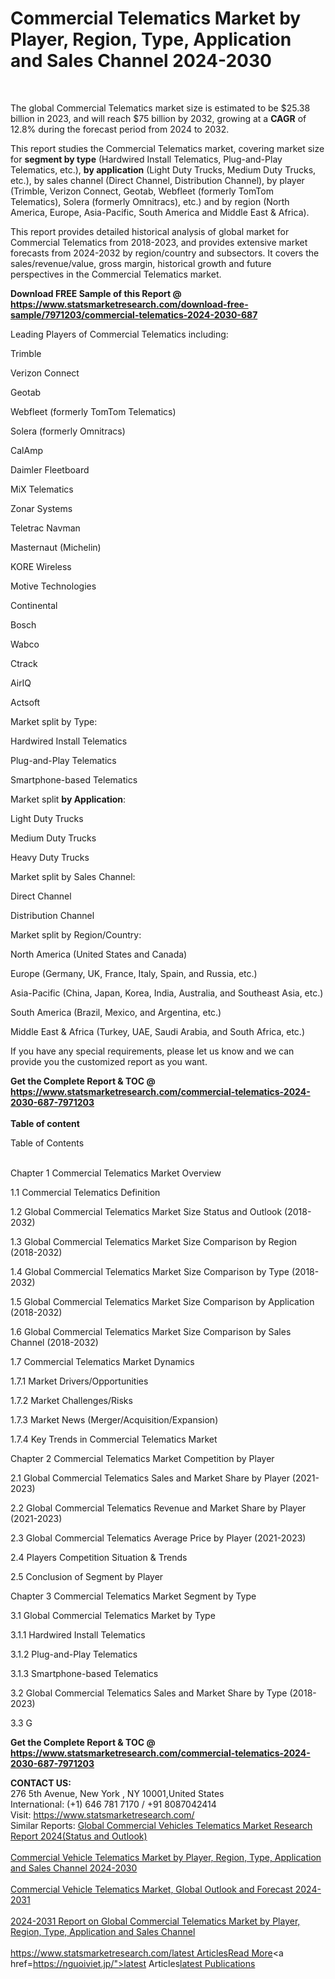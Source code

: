 <h1>Commercial Telematics Market by Player, Region, Type, Application and Sales Channel 2024-2030</h1><br/><p>The global Commercial Telematics market size is estimated to be $25.38 billion in 2023, and will reach $75 billion by 2032, growing at a <strong>CAGR</strong> of 12.8% during the forecast period from 2024 to 2032.</p><p>This report studies the Commercial Telematics market, covering market size for <strong>segment by type</strong> (Hardwired Install Telematics, Plug-and-Play Telematics, etc.), <strong>by application</strong> (Light Duty Trucks, Medium Duty Trucks, etc.), by sales channel (Direct Channel, Distribution Channel), by player (Trimble, Verizon Connect, Geotab, Webfleet (formerly TomTom Telematics), Solera (formerly Omnitracs), etc.) and by region (North America, Europe, Asia-Pacific, South America and Middle East & Africa).</p><p>This report provides detailed historical analysis of global market for Commercial Telematics from 2018-2023, and provides extensive market forecasts from 2024-2032 by region/country and subsectors. It covers the sales/revenue/value, gross margin, historical growth and future perspectives in the Commercial Telematics market.</p><p><strong>Download FREE Sample of this Report @ <a href="https://www.statsmarketresearch.com/download-free-sample/7971203/commercial-telematics-2024-2030-687">https://www.statsmarketresearch.com/download-free-sample/7971203/commercial-telematics-2024-2030-687</a></strong></p><p>Leading Players of Commercial Telematics including:</p><p>Trimble</p><p>Verizon Connect</p><p>Geotab</p><p>Webfleet (formerly TomTom Telematics)</p><p>Solera (formerly Omnitracs)</p><p>CalAmp</p><p>Daimler Fleetboard</p><p>MiX Telematics</p><p>Zonar Systems</p><p>Teletrac Navman</p><p>Masternaut (Michelin)</p><p>KORE Wireless</p><p>Motive Technologies</p><p>Continental</p><p>Bosch</p><p>Wabco</p><p>Ctrack</p><p>AirIQ</p><p>Actsoft</p><p>Market split by Type:</p><p>Hardwired Install Telematics</p><p>Plug-and-Play Telematics</p><p>Smartphone-based Telematics</p><p>Market split <strong>by Application</strong>:</p><p>Light Duty Trucks</p><p>Medium Duty Trucks</p><p>Heavy Duty Trucks</p><p>Market split by Sales Channel:</p><p>Direct Channel</p><p>Distribution Channel</p><p>Market split by Region/Country:</p><p>North America (United States and Canada)</p><p>Europe (Germany, UK, France, Italy, Spain, and Russia, etc.)</p><p>Asia-Pacific (China, Japan, Korea, India, Australia, and Southeast Asia, etc.)</p><p>South America (Brazil, Mexico, and Argentina, etc.)</p><p>Middle East & Africa (Turkey, UAE, Saudi Arabia, and South Africa, etc.)</p><p>If you have any special requirements, please let us know and we can provide you the customized report as you want.</p><div><b>Get the Complete Report & TOC @ <a href="https://www.statsmarketresearch.com/commercial-telematics-2024-2030-687-7971203">https://www.statsmarketresearch.com/commercial-telematics-2024-2030-687-7971203</a></b></div><br><b>Table of content</b><p>Table of Contents<br />
 
 <br />
 
 Chapter 1 Commercial Telematics Market Overview<br />
 
  1.1 Commercial Telematics Definition<br />
 
  1.2 Global Commercial Telematics Market Size Status and Outlook (2018-2032)<br />
 
  1.3 Global Commercial Telematics Market Size Comparison by Region (2018-2032)<br />
 
  1.4 Global Commercial Telematics Market Size Comparison by Type (2018-2032)<br />
 
  1.5 Global Commercial Telematics Market Size Comparison by Application (2018-2032)<br />
 
  1.6 Global Commercial Telematics Market Size Comparison by Sales Channel (2018-2032)<br />
 
  1.7 Commercial Telematics Market Dynamics<br />
 
  1.7.1 Market Drivers/Opportunities<br />
 
  1.7.2 Market Challenges/Risks<br />
 
  1.7.3 Market News (Merger/Acquisition/Expansion)<br />
 
  1.7.4 Key Trends in Commercial Telematics Market<br />
 
 Chapter 2 Commercial Telematics Market Competition by Player<br />
 
  2.1 Global Commercial Telematics Sales and Market Share by Player (2021-2023)<br />
 
  2.2 Global Commercial Telematics Revenue and Market Share by Player (2021-2023)<br />
 
  2.3 Global Commercial Telematics Average Price by Player (2021-2023)<br />
 
  2.4 Players Competition Situation & Trends<br />
 
  2.5 Conclusion of Segment by Player<br />
 
 Chapter 3 Commercial Telematics Market Segment by Type<br />
 
  3.1 Global Commercial Telematics Market by Type<br />
 
  3.1.1 Hardwired Install Telematics<br />
 
  3.1.2 Plug-and-Play Telematics<br />
 
  3.1.3 Smartphone-based Telematics<br />
 
  3.2 Global Commercial Telematics Sales and Market Share by Type (2018-2023)<br />
 
  3.3 G<br><div><b>Get the Complete Report & TOC @ <a href="https://www.statsmarketresearch.com/commercial-telematics-2024-2030-687-7971203">https://www.statsmarketresearch.com/commercial-telematics-2024-2030-687-7971203</a></b></div></p> <b>CONTACT US:</b><br>276 5th Avenue, New York , NY 10001,United States<br>International: (+1) 646 781 7170 / +91 8087042414<br>Visit: <a href="https://www.statsmarketresearch.com/">https://www.statsmarketresearch.com/</a><br>Similar Reports: <a href="https://www.statsmarketresearch.com/commercial-telematics-2024-2030-687-7971203">Global Commercial Vehicles Telematics Market Research Report 2024(Status and Outlook)</a><br/><br/><a href="https://www.statsmarketresearch.com/commercial-telematics-2024-2030-687-7971203">Commercial Vehicle Telematics Market by Player, Region, Type, Application and Sales Channel 2024-2030</a><br/><br/><a href="https://www.statsmarketresearch.com/commercial-telematics-2024-2030-687-7971203">Commercial Vehicle Telematics Market, Global Outlook and Forecast 2024-2031</a><br/><br/><a href="https://www.statsmarketresearch.com/commercial-telematics-2024-2030-687-7971203">2024-2031 Report on Global Commercial Telematics Market by Player, Region, Type, Application and Sales Channel</a><br/><br/><a href="https://gyeongbokgung.com">https://www.statsmarketresearch.com/</a><a href="https://hallyeomaritime.com">latest Articles</a><a href="https://jingwansa.com">Read More</a><a href=https://nguoiviet.jp/">latest Articles</a><a href="https://www.intelmarketresearch.com/">latest Publications</a>